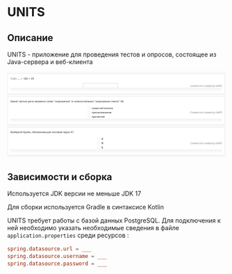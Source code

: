 # UNITS

## Описание

UNITS - приложение для проведения тестов и опросов, состоящее
из Java-сервера и веб-клиента

![image-alt-name](./example.jpg)

## Зависимости и сборка

Используется JDK версии не меньше JDK 17

Для сборки используется Gradle в синтаксисе Kotlin

UNITS требует работы с базой данных PostgreSQL.
Для подключения к ней необходимо указать необходимые сведения
в файле `application.properties` среди ресурсов :

```toml
spring.datasource.url = ___
spring.datasource.username = ___
spring.datasource.password = ___
```
